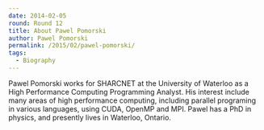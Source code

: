```yaml
---
date: 2014-02-05
round: Round 12
title: About Pawel Pomorski
author: Pawel Pomorski
permalink: /2015/02/pawel-pomorski/
tags:
  - Biography
---
```

Pawel Pomorski works for SHARCNET at the University of Waterloo as a High Performance Computing Programming Analyst.
His interest include many areas of high performance computing, including parallel programing in various languages, using CUDA, OpenMP and MPI.  Pawel has a PhD in physics, and presently lives in Waterloo, Ontario.
